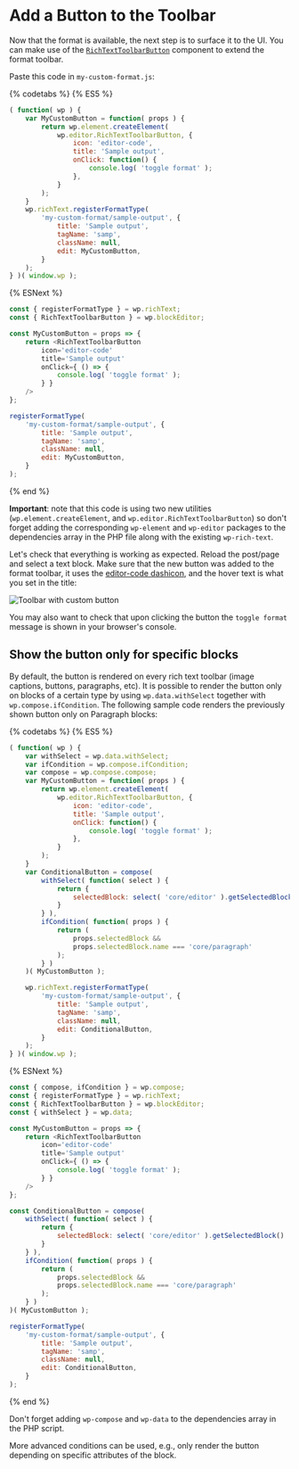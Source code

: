 # Add a Button to the Toolbar

Now that the format is available, the next step is to surface it to the UI. You can make use of the [`RichTextToolbarButton`](/packages/editor/src/components/rich-text/README.md#RichTextToolbarButton) component to extend the format toolbar.

Paste this code in `my-custom-format.js`:

{% codetabs %}
{% ES5 %}
```js
( function( wp ) {
	var MyCustomButton = function( props ) {
		return wp.element.createElement(
			wp.editor.RichTextToolbarButton, {
				icon: 'editor-code',
				title: 'Sample output',
				onClick: function() {
					console.log( 'toggle format' );
				},
			}
		);
	}
	wp.richText.registerFormatType(
		'my-custom-format/sample-output', {
			title: 'Sample output',
			tagName: 'samp',
			className: null,
			edit: MyCustomButton,
		}
	);
} )( window.wp );
```
{% ESNext %}
```js
const { registerFormatType } = wp.richText;
const { RichTextToolbarButton } = wp.blockEditor;

const MyCustomButton = props => {
	return <RichTextToolbarButton
		icon='editor-code'
		title='Sample output'
		onClick={ () => {
			console.log( 'toggle format' );
		} }
	/>
};

registerFormatType(
	'my-custom-format/sample-output', {
		title: 'Sample output',
		tagName: 'samp',
		className: null,
		edit: MyCustomButton,
	}
);
```
{% end %}

**Important**: note that this code is using two new utilities (`wp.element.createElement`, and `wp.editor.RichTextToolbarButton`) so don't forget adding the corresponding `wp-element` and `wp-editor` packages to the dependencies array in the PHP file along with the existing `wp-rich-text`.

Let's check that everything is working as expected. Reload the post/page and select a text block. Make sure that the new button was added to the format toolbar, it uses the [editor-code dashicon](https://developer.wordpress.org/resource/dashicons/#editor-code), and the hover text is what you set in the title:

![Toolbar with custom button](https://raw.githubusercontent.com/WordPress/gutenberg/master/docs/designers-developers/assets/toolbar-with-custom-button.png)

You may also want to check that upon clicking the button the `toggle format` message is shown in your browser's console.

## Show the button only for specific blocks

By default, the button is rendered on every rich text toolbar (image captions, buttons, paragraphs, etc).
It is possible to render the button only on blocks of a certain type by using `wp.data.withSelect` together with `wp.compose.ifCondition`.
The following sample code renders the previously shown button only on Paragraph blocks:

{% codetabs %}
{% ES5 %}
```js
( function( wp ) {
	var withSelect = wp.data.withSelect;
	var ifCondition = wp.compose.ifCondition;
	var compose = wp.compose.compose;
	var MyCustomButton = function( props ) {
		return wp.element.createElement(
			wp.editor.RichTextToolbarButton, {
				icon: 'editor-code',
				title: 'Sample output',
				onClick: function() {
					console.log( 'toggle format' );
				},
			}
		);
	}
	var ConditionalButton = compose(
		withSelect( function( select ) {
			return {
				selectedBlock: select( 'core/editor' ).getSelectedBlock()
			}
		} ),
		ifCondition( function( props ) {
			return (
				props.selectedBlock &&
				props.selectedBlock.name === 'core/paragraph'
			);
		} )
	)( MyCustomButton );

	wp.richText.registerFormatType(
		'my-custom-format/sample-output', {
			title: 'Sample output',
			tagName: 'samp',
			className: null,
			edit: ConditionalButton,
		}
	);
} )( window.wp );
```
{% ESNext %}
```js
const { compose, ifCondition } = wp.compose;
const { registerFormatType } = wp.richText;
const { RichTextToolbarButton } = wp.blockEditor;
const { withSelect } = wp.data;

const MyCustomButton = props => {
	return <RichTextToolbarButton
		icon='editor-code'
		title='Sample output'
		onClick={ () => {
			console.log( 'toggle format' );
		} }
	/>
};

const ConditionalButton = compose(
	withSelect( function( select ) {
		return {
			selectedBlock: select( 'core/editor' ).getSelectedBlock()
		}
	} ),
	ifCondition( function( props ) {
		return (
			props.selectedBlock &&
			props.selectedBlock.name === 'core/paragraph'
		);
	} )
)( MyCustomButton );

registerFormatType(
	'my-custom-format/sample-output', {
		title: 'Sample output',
		tagName: 'samp',
		className: null,
		edit: ConditionalButton,
	}
);
```
{% end %}

Don't forget adding `wp-compose` and `wp-data` to the dependencies array in the PHP script.

More advanced conditions can be used, e.g., only render the button depending on specific attributes of the block.

